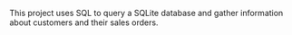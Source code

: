 This project uses SQL to query a SQLite database and gather information about customers and their sales orders. 
